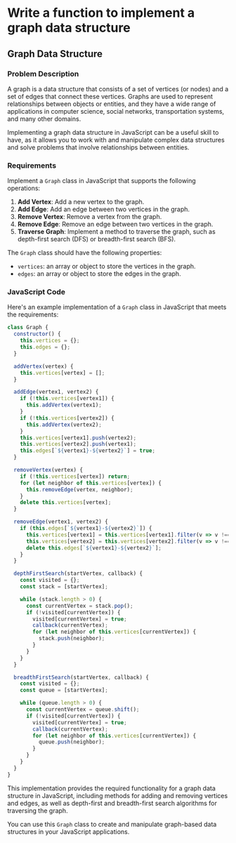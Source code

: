 # Write a function to implement a graph data structure

## Graph Data Structure

### Problem Description

A graph is a data structure that consists of a set of vertices (or nodes) and a set of edges that connect these vertices. Graphs are used to represent relationships between objects or entities, and they have a wide range of applications in computer science, social networks, transportation systems, and many other domains.

Implementing a graph data structure in JavaScript can be a useful skill to have, as it allows you to work with and manipulate complex data structures and solve problems that involve relationships between entities.

### Requirements

Implement a `Graph` class in JavaScript that supports the following operations:

1. **Add Vertex**: Add a new vertex to the graph.
2. **Add Edge**: Add an edge between two vertices in the graph.
3. **Remove Vertex**: Remove a vertex from the graph.
4. **Remove Edge**: Remove an edge between two vertices in the graph.
5. **Traverse Graph**: Implement a method to traverse the graph, such as depth-first search (DFS) or breadth-first search (BFS).

The `Graph` class should have the following properties:

- `vertices`: an array or object to store the vertices in the graph.
- `edges`: an array or object to store the edges in the graph.

### JavaScript Code

Here's an example implementation of a `Graph` class in JavaScript that meets the requirements:

```javascript
class Graph {
  constructor() {
    this.vertices = {};
    this.edges = {};
  }

  addVertex(vertex) {
    this.vertices[vertex] = [];
  }

  addEdge(vertex1, vertex2) {
    if (!this.vertices[vertex1]) {
      this.addVertex(vertex1);
    }
    if (!this.vertices[vertex2]) {
      this.addVertex(vertex2);
    }
    this.vertices[vertex1].push(vertex2);
    this.vertices[vertex2].push(vertex1);
    this.edges[`${vertex1}-${vertex2}`] = true;
  }

  removeVertex(vertex) {
    if (!this.vertices[vertex]) return;
    for (let neighbor of this.vertices[vertex]) {
      this.removeEdge(vertex, neighbor);
    }
    delete this.vertices[vertex];
  }

  removeEdge(vertex1, vertex2) {
    if (this.edges[`${vertex1}-${vertex2}`]) {
      this.vertices[vertex1] = this.vertices[vertex1].filter(v => v !== vertex2);
      this.vertices[vertex2] = this.vertices[vertex2].filter(v => v !== vertex1);
      delete this.edges[`${vertex1}-${vertex2}`];
    }
  }

  depthFirstSearch(startVertex, callback) {
    const visited = {};
    const stack = [startVertex];

    while (stack.length > 0) {
      const currentVertex = stack.pop();
      if (!visited[currentVertex]) {
        visited[currentVertex] = true;
        callback(currentVertex);
        for (let neighbor of this.vertices[currentVertex]) {
          stack.push(neighbor);
        }
      }
    }
  }

  breadthFirstSearch(startVertex, callback) {
    const visited = {};
    const queue = [startVertex];

    while (queue.length > 0) {
      const currentVertex = queue.shift();
      if (!visited[currentVertex]) {
        visited[currentVertex] = true;
        callback(currentVertex);
        for (let neighbor of this.vertices[currentVertex]) {
          queue.push(neighbor);
        }
      }
    }
  }
}
```

This implementation provides the required functionality for a graph data structure in JavaScript, including methods for adding and removing vertices and edges, as well as depth-first and breadth-first search algorithms for traversing the graph.

You can use this `Graph` class to create and manipulate graph-based data structures in your JavaScript applications.